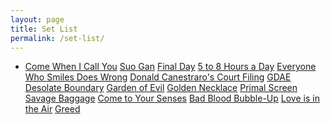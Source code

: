 ```yaml
---
layout: page
title: Set List
permalink: /set-list/
---
```


<div class="home">
    <ul class="post-list">
        <li>
            <a class="post-link" href="../come-when-i-call-you/">Come When I Call You</a>
            <a class="post-link" href="../suo-gan/">Suo Gan</a>
            <a class="post-link" href="../final-day/">Final Day</a>
            <a class="post-link" href="../5-to-8-hours-a-day-wwwag/">5 to 8 Hours a Day</a>
            <a class="post-link" href="../everyone-who-smiles-does-wrong/">Everyone Who Smiles Does Wrong</a>
            <a class="post-link" href="../donald-canestraros-court-filing/">Donald Canestraro's Court Filing</a>
            <a class="post-link" href="..//">GDAE</a>
            <a class="post-link" href="..//">Desolate Boundary</a>
            <a class="post-link" href="..//">Garden of Evil</a>
            <a class="post-link" href="..//">Golden Necklace</a>
            <a class="post-link" href="..//">Primal Screen</a>
            <a class="post-link" href="..//">Savage Baggage</a>
            <a class="post-link" href="../come-to-your-senses/">Come to Your Senses</a>
            <a class="post-link" href="../bad-blood-bubble-up/">Bad Blood Bubble-Up</a>
            <a class="post-link" href="../love-is-in-the-air/">Love is in the Air</a>
            <a class="post-link" href="#">Greed</a>
        </li>
    </ul>
</div>
